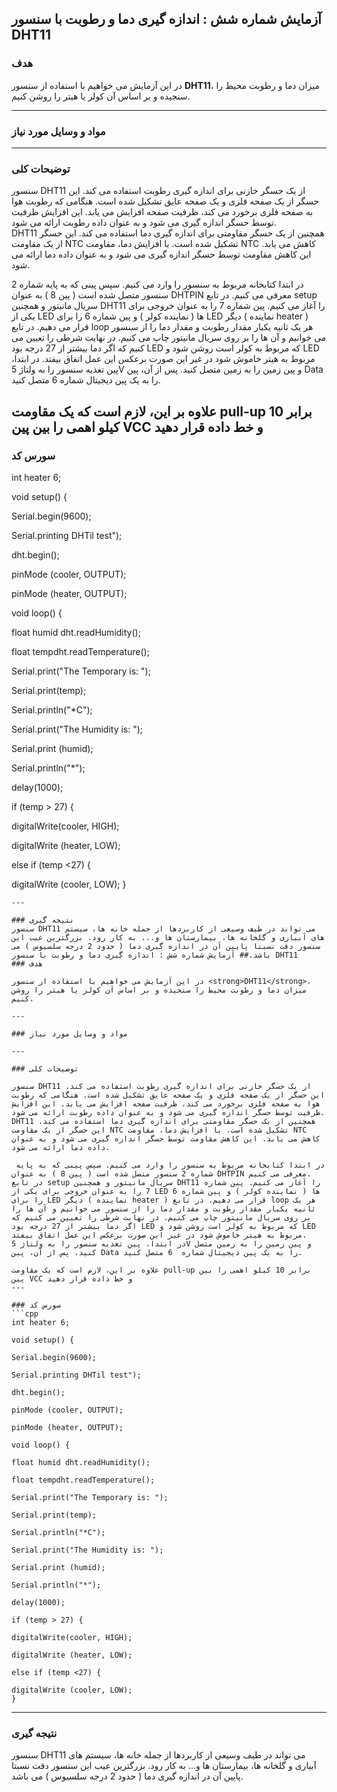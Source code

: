 ## آزمایش شماره شش : اندازه گیری دما و رطوبت با سنسور DHT11 
### هدف 

در این آزمایش می خواهیم با استفاده از سنسور <strong>DHT11</strong>، میزان دما و رطوبت محیط را سنجیده و بر اساس آن کولر یا هیتر را روشن کنیم.

---

### مواد و وسایل مورد نیاز 

---

### توضیحات کلی 

سنسور DHT11 از یک حسگر خازنی برای اندازه گیری رطوبت استفاده می کند. این حسگر از یک صفحه فلزی و یک صفحه عایق تشکیل شده است. هنگامی که رطوبت هوا به صفحه فلزی برخورد می کند، ظرفیت صفحه افزایش می یابد. این افزایش ظرفیت توسط حسگر اندازه گیری می شود و به عنوان داده رطوبت ارائه می شود.  
DHT11 همچنین از یک حسگر مقاومتی برای اندازه گیری دما استفاده می کند. این حسگر از یک مقاومت NTC تشکیل شده است. با افزایش دما، مقاومت NTC کاهش می یابد. این کاهش مقاومت توسط حسگر اندازه گیری می شود و به عنوان داده دما ارائه می شود.

 در ابتدا کتابخانه مربوط به سنسور را وارد می کنیم. سپس پینی که به پایه شماره 2 سنسور متصل شده است ( پین 8 ) به عنوان DHTPIN معرفی می کنیم.
در تابع setup سریال مانیتور و همچنین DHT11 را آغاز می کنیم. پین شماره 7 را به عنوان خروجی برای یکی از LED ها ( نماینده کولر ) و پین شماره 6 را برای LED دیگر ( نماینده heater ) قرار می دهیم. در تابع loop هر یک ثانیه یکبار مقدار رطوبت و مقدار دما را از سنسور می خوانیم و آن ها را بر روی سریال مانیتور چاپ می کنیم. در نهایت شرطی را تعیین می کنیم که اگر دما بیشتر از 27 درجه بود LED که مربوط به کولر است روشن شود و LED مربوط به هیتر خاموش شود در غیر این صورت برعکس این عمل اتفاق بیفتد.
در ابتدا، پین تغذیه سنسور را به ولتاژ 5V و پین زمین را به زمین متصل کنید. پس از آن، پین Data را به یک پین دیجیتال شماره  6 متصل کنید.

علاوه بر این، لازم است که یک مقاومت pull-up برابر 10 کیلو اهمی را بین پین VCC و خط داده قرار دهید
---

### سورس کد 
int heater 6;

void setup() {

Serial.begin(9600);

Serial.printing DHTil test");

dht.begin();

pinMode (cooler, OUTPUT);

pinMode (heater, OUTPUT);

void loop() {

float humid dht.readHumidity();

float tempdht.readTemperature();

Serial.print("The Temporary is: ");

Serial.print(temp);

Serial.println("*C");

Serial.print("The Humidity is: ");

Serial.print (humid);

Serial.println("*");

delay(1000);

if (temp > 27) {

digitalWrite(cooler, HIGH);

digitalWrite (heater, LOW);

else if (temp <27) {

digitalWrite (cooler, LOW);
}
```
---

### نتیجه گیری 
سنسور DHT11 می تواند در طیف وسیعی از کاربردها از جمله خانه ها، سیستم های آبیاری و گلخانه ها، بیمارستان ها و... به کار رود. بزرگترین عیب این سنسور دقت نسبتا پایین آن در اندازه گیری دما ( حدود 2 درجه سلسیوس ) می باشد.## آزمایش شماره شش : اندازه گیری دما و رطوبت با سنسور DHT11 
### هدف 

در این آزمایش می خواهیم با استفاده از سنسور <strong>DHT11</strong>، میزان دما و رطوبت محیط را سنجیده و بر اساس آن کولر یا هیتر را روشن کنیم.

---

### مواد و وسایل مورد نیاز 

---

### توضیحات کلی 

سنسور DHT11 از یک حسگر خازنی برای اندازه گیری رطوبت استفاده می کند. این حسگر از یک صفحه فلزی و یک صفحه عایق تشکیل شده است. هنگامی که رطوبت هوا به صفحه فلزی برخورد می کند، ظرفیت صفحه افزایش می یابد. این افزایش ظرفیت توسط حسگر اندازه گیری می شود و به عنوان داده رطوبت ارائه می شود.  
DHT11 همچنین از یک حسگر مقاومتی برای اندازه گیری دما استفاده می کند. این حسگر از یک مقاومت NTC تشکیل شده است. با افزایش دما، مقاومت NTC کاهش می یابد. این کاهش مقاومت توسط حسگر اندازه گیری می شود و به عنوان داده دما ارائه می شود.

 در ابتدا کتابخانه مربوط به سنسور را وارد می کنیم. سپس پینی که به پایه شماره 2 سنسور متصل شده است ( پین 8 ) به عنوان DHTPIN معرفی می کنیم.
در تابع setup سریال مانیتور و همچنین DHT11 را آغاز می کنیم. پین شماره 7 را به عنوان خروجی برای یکی از LED ها ( نماینده کولر ) و پین شماره 6 را برای LED دیگر ( نماینده heater ) قرار می دهیم. در تابع loop هر یک ثانیه یکبار مقدار رطوبت و مقدار دما را از سنسور می خوانیم و آن ها را بر روی سریال مانیتور چاپ می کنیم. در نهایت شرطی را تعیین می کنیم که اگر دما بیشتر از 27 درجه بود LED که مربوط به کولر است روشن شود و LED مربوط به هیتر خاموش شود در غیر این صورت برعکس این عمل اتفاق بیفتد.
در ابتدا، پین تغذیه سنسور را به ولتاژ 5V و پین زمین را به زمین متصل کنید. پس از آن، پین Data را به یک پین دیجیتال شماره  6 متصل کنید.

علاوه بر این، لازم است که یک مقاومت pull-up برابر 10 کیلو اهمی را بین پین VCC و خط داده قرار دهید
---

### سورس کد
```cpp
int heater 6;

void setup() {

Serial.begin(9600);

Serial.printing DHTil test");

dht.begin();

pinMode (cooler, OUTPUT);

pinMode (heater, OUTPUT);

void loop() {

float humid dht.readHumidity();

float tempdht.readTemperature();

Serial.print("The Temporary is: ");

Serial.print(temp);

Serial.println("*C");

Serial.print("The Humidity is: ");

Serial.print (humid);

Serial.println("*");

delay(1000);

if (temp > 27) {

digitalWrite(cooler, HIGH);

digitalWrite (heater, LOW);

else if (temp <27) {

digitalWrite (cooler, LOW);
}
```
---

### نتیجه گیری 
سنسور DHT11 می تواند در طیف وسیعی از کاربردها از جمله خانه ها، سیستم های آبیاری و گلخانه ها، بیمارستان ها و... به کار رود. بزرگترین عیب این سنسور دقت نسبتا پایین آن در اندازه گیری دما ( حدود 2 درجه سلسیوس ) می باشد.

